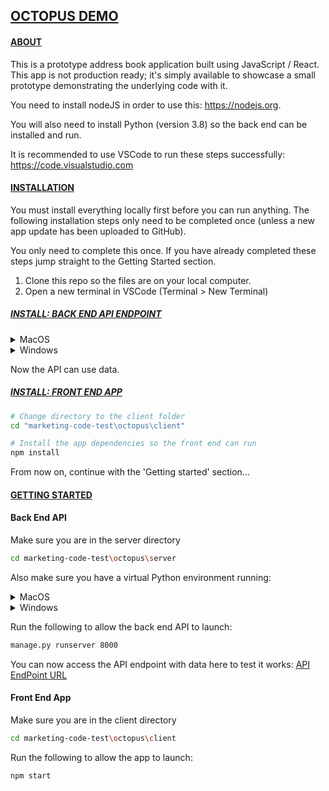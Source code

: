 ## <u>OCTOPUS DEMO</u>

#### <u>ABOUT</u>

This is a prototype address book application built using JavaScript / React. This app is not production ready; it's simply available to showcase a small prototype demonstrating the underlying code with it.

You need to install nodeJS in order to use this: https://nodejs.org.

You will also need to install Python (version 3.8) so the back end can be installed and run.

It is recommended to use VSCode to run these steps successfully: https://code.visualstudio.com

#### <u>INSTALLATION</u>

You must install everything locally first before you can run anything. The following installation steps only need to be completed once (unless a new app update has been uploaded to GitHub).

You only need to complete this once. If you have already completed these steps jump straight to the Getting Started section.

1. Clone this repo so the files are on your local computer.
2. Open a new terminal in VSCode (Terminal > New Terminal)

##### <u>INSTALL: BACK END API ENDPOINT</u>

<details>
  <summary>MacOS</summary>

```bash
# Navigate into the django project
cd marketing-code-test/octopus/server
```

It is good idea (but not required) to create a virtual environment
for this project. We'll do this using
[virtualenv](http://docs.python-guide.org/en/latest/dev/virtualenvs/)
to keep things simple.

```bash
# Create a virtualenv in which we can install the dependencies
virtualenv env
source env/bin/activate
```

Now we can install our dependencies:

```bash
pip install -r requirements.txt
```

To add some data to your database do the following:

```bash
./manage.py migrate
# Load some example data
./manage.py loaddata products
```

Now you should be ready to start the server:

```bash
./manage.py runserver 8000
```

</details>

<details>
<summary>Windows</summary>

```bash
# Navigate into the django project
cd marketing-code-test/octopus/server
```

```bash
# Make a new virtual environment folder
mkdir "%localappdata%\Temp\Python Virtual Env"
```

```bash
# Make a python virtual environment
py -m venv "%localappdata%\Temp\Python Virtual Env"
```

```bash
# Activate the python environment
"%localappdata%\Temp\Python Virtual Env\Scripts\activate.bat"
```

(you should see Python Virtual Env in brackets afterwards)

Now we need to install all the packages used by the back end:

```bash
#  Install our dependencies
pip install -r requirements.txt
```

```bash
# Now run the migrate scripts
manage.py migrate
```

```bash
# Load dummy data
manage.py loaddata products
```

</details>

Now the API can use data.

##### <u>INSTALL: FRONT END APP</u>

```bash
# Change directory to the client folder
cd "marketing-code-test\octopus\client"
```

```bash
# Install the app dependencies so the front end can run
npm install
```

From now on, continue with the 'Getting started' section...

#### <u>GETTING STARTED</u>

#### Back End API

Make sure you are in the server directory

```bash
cd marketing-code-test\octopus\server
```

Also make sure you have a virtual Python environment running:

<details>
  <summary>MacOS</summary>

```bash
# Create a virtualenv in which we can install the dependencies
virtualenv env
source env/bin/activate
```

</details>

<details>
  <summary>Windows</summary>

```bash
# Activate the python environment
"%localappdata%\Temp\Python Virtual Env\Scripts\activate.bat"
```

</details>

Run the following to allow the back end API to launch:

```bash
manage.py runserver 8000
```

You can now access the API endpoint with data here to test it works:
[API EndPoint URL](<http://127.0.0.1:8000/graphql#operationName=getProductById&query=query%20getProductById%20%7B%0A%20%20product(productId%3A%201)%20%7B%0A%20%20%20%20id%0A%20%20%20%20name%0A%20%20%20%20power%0A%20%20%20%20description%0A%20%20%20%20price%0A%20%20%20%20quantity%0A%20%20%20%20brand%0A%20%20%20%20weight%0A%20%20%20%20height%0A%20%20%20%20width%0A%20%20%20%20length%0A%20%20%20%20modelCode%0A%20%20%20%20colour%0A%20%20%20%20imgUrl%0A%20%20%7D%0A%7D%0A>)

#### Front End App

Make sure you are in the client directory

```bash
cd marketing-code-test\octopus\client
```

Run the following to allow the app to launch:

```bash
npm start
```

